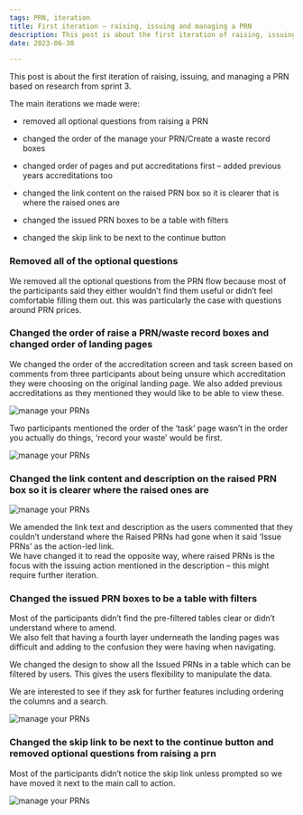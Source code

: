 ```yaml
---
tags: PRN, iteration
title: First iteration – raising, issuing and managing a PRN
description: This post is about the first iteration of raising, issuing, and managing a PRN based on research from sprint 3.
date: 2023-06-30

---
```


This post is about the first iteration of raising, issuing, and managing a PRN based on research from sprint 3.

The main iterations we made were:


- removed all optional questions from raising a PRN

- changed the order of the manage your PRN/Create a waste record boxes

- changed order of pages and put accreditations first – added previous years accreditations too  

- changed the link content on the raised PRN box so it is clearer that is where the raised ones are

- changed the issued PRN boxes to be a table with filters

- changed the skip link to be next to the continue button  



###  Removed all of the optional questions

We removed all the optional questions from the PRN flow because most of the participants said they either wouldn’t find them useful or didn’t feel comfortable filling them out. this was particularly the case with questions around PRN prices.

###  Changed the order of raise a PRN/waste record boxes and changed order of landing pages

We changed the order of the accreditation screen and task screen based on comments from three participants about being unsure which accreditation they were choosing on the original landing page.
We also added previous accreditations as they mentioned they would like to be able to view these.  


![manage your PRNs](/accreditations.png)


Two participants mentioned the order of the ‘task’ page wasn’t in the order you actually do things, ‘record your waste’ would be first.

![manage your PRNs](/paperboard.png)

###  Changed the link content and description on the raised PRN box so it is clearer where the raised ones are


![manage your PRNs](/raisedprns.png)

We amended the link text and description as the users commented that they couldn’t understand where the Raised PRNs had gone when it said ‘Issue PRNs’ as the action-led link.  
We have changed it to read the opposite way, where raised PRNs is the focus with the issuing action mentioned in the description – this might require further iteration.


###  Changed the issued PRN boxes to be a table with filters

Most of the participants didn’t find the pre-filtered tables clear or didn’t understand where to amend.  
We also felt that having a fourth layer underneath the landing pages was difficult and adding to the confusion they were having when navigating.  

We changed the design to show all the Issued PRNs in a table which can be filtered by users. This gives the users flexibility to manipulate the data.  

We are interested to see if they ask for further features including ordering the columns and a search.  

![manage your PRNs](/prnfiltered.png)


###  Changed the skip link to be next to the continue button and removed optional questions from raising a prn

Most of the participants didn’t notice the skip link unless prompted so we have moved it next to the main call to action.

![manage your PRNs](/skiplink.png)
